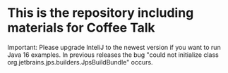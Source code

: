 # This is the repository including materials for Coffee Talk
Important: Please upgrade InteliJ to the newest version if you want
to run Java 16 examples. In previous releases the bug "could not initialize class org.jetbrains.jps.builders.JpsBuildBundle" occurs.
